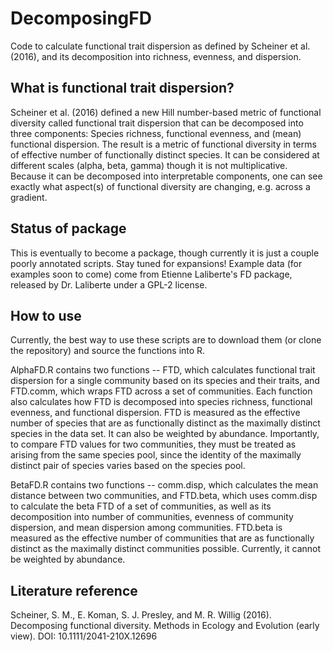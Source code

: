 # DecomposingFD
Code to calculate functional trait dispersion as defined by Scheiner et al. (2016), and its decomposition into richness, evenness, and dispersion.

## What is functional trait dispersion?

Scheiner et al. (2016) defined a new Hill number-based metric of functional diversity called functional trait dispersion that can be decomposed into three components: Species richness, functional evenness, and (mean) functional dispersion. The result is a metric of functional diversity in terms of effective number of functionally distinct species. It can be considered at different scales (alpha, beta, gamma) though it is not multiplicative. Because it can be decomposed into interpretable components, one can see exactly what aspect(s) of functional diversity are changing, e.g. across a gradient.

## Status of package
This is eventually to become a package, though currently it is just a couple poorly annotated scripts. Stay tuned for expansions! Example data (for examples soon to come) come from Etienne Laliberte's FD package, released by Dr. Laliberte under a GPL-2 license.

## How to use
Currently, the best way to use these scripts are to download them (or clone the repository) and source the functions into R.

AlphaFD.R contains two functions -- FTD, which calculates functional trait dispersion for a single community based on its species and their traits, and FTD.comm, which wraps FTD across a set of communities. Each function also calculates how FTD is decomposed into species richness, functional evenness, and functional dispersion. FTD is measured as the effective number of species that are as functionally distinct as the maximally distinct species in the data set. It can also be weighted by abundance. Importantly, to compare FTD values for two communities, they must be treated as arising from the same species pool, since the identity of the maximally distinct pair of species varies based on the species pool.

BetaFD.R contains two functions -- comm.disp, which calculates the mean distance between two communities, and FTD.beta, which uses comm.disp to calculate the beta FTD of a set of communities, as well as its decomposition into number of communities, evenness of community dispersion, and mean dispersion among communities. FTD.beta is measured as the effective number of communities that are as functionally distinct as the maximally distinct communities possible. Currently, it cannot be weighted by abundance.

## Literature reference

Scheiner, S. M., E. Koman, S. J. Presley, and M. R. Willig (2016). Decomposing functional diversity. Methods in Ecology and Evolution (early view). DOI: 10.1111/2041-210X.12696
